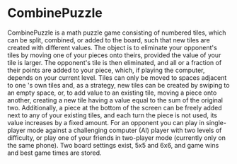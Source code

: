 # CombinePuzzle
CombinePuzzle is a math puzzle game consisting of numbered tiles, which can be split, combined, or added to the board, such that new tiles are created with different values.   The object is to eliminate your opponent's tiles by moving one of your pieces onto theirs, provided the value of your tile is larger. The opponent's tile is then eliminated, and all or a fraction of their points are added to your piece, which, if playing the computer, depends on your current level.  Tiles can only be moved to spaces adjacent to one 's own tiles and, as a strategy, new tiles can be created by swiping to an empty space, or, to add value to an existing tile, moving a piece onto another, creating a new tile having a value equal to the sum of the original two. Additionally, a piece at the bottom of the screen can be freely added next to any of your existing tiles, and each turn the piece is not used, its value increases by a fixed amount.  For an opponent you can play in single-player mode against a challenging computer (AI) player with two levels of difficulty, or play one of your friends in two-player mode (currently only on the same phone).   Two board settings exist, 5x5 and 6x6, and game wins and best game times are stored.
